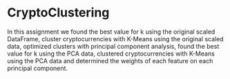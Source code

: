 # CryptoClustering
In this assignment we found the best value for k using the original scaled DataFrame, cluster cryptocurrencies with K-Means using the original scaled data, optimized clusters with principal component analysis, found the best value for k using the PCA data, clustered cryptocurrencies with K-Means using the PCA data and determined the weights of each feature on each principal component.
